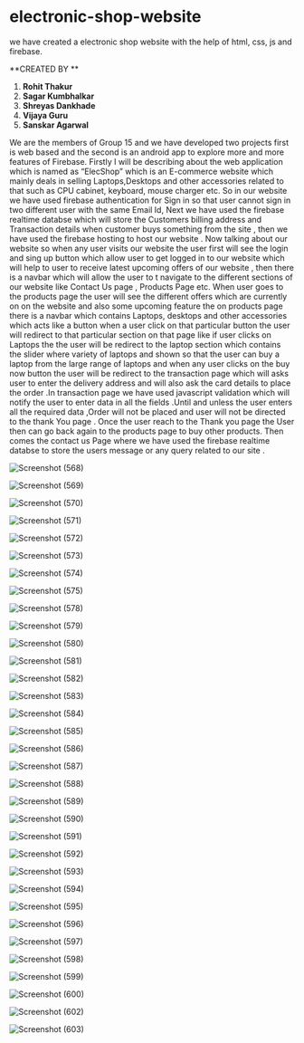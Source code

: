 # electronic-shop-website
we have created a electronic shop website with the help of html, css, js and firebase. 


**CREATED BY **
1. **Rohit Thakur**
2. **Sagar Kumbhalkar**
3. **Shreyas Dankhade**
4. **Vijaya Guru**
5. **Sanskar Agarwal**


We are the members of Group 15 and we have developed two projects first is web based and the second is an android app to explore more and more features of Firebase.
Firstly I will be describing about the web application which is named as “ElecShop” which is an E-commerce website  which mainly deals in selling Laptops,Desktops and other accessories related to that such as CPU cabinet, keyboard, mouse charger etc. 
So in our website we have used firebase authentication for Sign in so that user cannot sign in two different user with the same Email Id, Next we have used the firebase realtime databse which will store the Customers billing address and Transaction details when customer buys something from the site , then we have used the firebase hosting to host our website . 
Now talking about our website so when any user visits our website the user first will see the login and sing up button which allow user to get logged in to our website which will help to user to receive latest  upcoming offers of our website  , then there is a navbar which will allow the user to t navigate to the different sections of our website like Contact Us page , Products Page etc.
When user goes to the products page the user will see the different offers which are currently on on the website and also some upcoming feature the on products page there is a navbar which contains Laptops, desktops  and other accessories which acts like a button when a user click on that particular button the user will redirect to that particular section on that page like if user clicks on Laptops the the user will be redirect to the laptop  section which contains the slider where variety of laptops and shown so that the user can buy a laptop from the large range of laptops  and when any user clicks on the buy now button the user will be redirect to the transaction page which will asks user to enter the delivery address and will also ask the card details to place the order .In transaction page we have used javascript validation which will notify the user to enter data in all the fields .Until and unless the user enters all the required data ,Order will not be placed and user will not be directed to the thank You page .
Once the user reach to the Thank you page the User then can  go back again to the products page to buy other products.  Then comes  the contact us Page where  we have used the firebase realtime databse to store  the users message or any query related to our site .


![Screenshot (568)](https://user-images.githubusercontent.com/87347636/179416678-82ffb467-2a4e-4c69-8618-0696327671a9.png)


![Screenshot (569)](https://user-images.githubusercontent.com/87347636/179416708-c8342b35-03ad-440c-a006-d2300eb123a3.png)


![Screenshot (570)](https://user-images.githubusercontent.com/87347636/179416742-af363ac6-f074-4d45-b518-f86812710498.png)


![Screenshot (571)](https://user-images.githubusercontent.com/87347636/179416760-ab49ddee-27bb-4447-b0ad-37dc38ce3126.png)


![Screenshot (572)](https://user-images.githubusercontent.com/87347636/179416799-30a747f7-debb-48ac-9b78-be2432bb89b3.png)


![Screenshot (573)](https://user-images.githubusercontent.com/87347636/179416836-5f29e494-a3d0-408a-9217-de81c8da1652.png)


![Screenshot (574)](https://user-images.githubusercontent.com/87347636/179416899-f2080c1f-afab-4d12-be1c-2ec90e22017a.png)

![Screenshot (575)](https://user-images.githubusercontent.com/87347636/179417052-0497a0cc-0b84-4e4e-b6da-bf5c8645ecc4.png)


![Screenshot (578)](https://user-images.githubusercontent.com/87347636/179417055-70e56956-4f11-41af-b2aa-b8af2cf4a5be.png)


![Screenshot (579)](https://user-images.githubusercontent.com/87347636/179417059-f488a835-f3d8-402d-acbf-5198f473fb51.png)

![Screenshot (580)](https://user-images.githubusercontent.com/87347636/179417062-87992db5-cb6b-4982-818f-302059ac9897.png)


![Screenshot (581)](https://user-images.githubusercontent.com/87347636/179417067-9cb47a22-687e-4ad1-8a22-4d9806bee8b1.png)


![Screenshot (582)](https://user-images.githubusercontent.com/87347636/179417070-b0ea2f91-a7b9-47b1-b897-a80038faa8b6.png)

![Screenshot (583)](https://user-images.githubusercontent.com/87347636/179417072-8bedaa70-18a2-4a5b-84c6-5cbbc8d2c004.png)


![Screenshot (584)](https://user-images.githubusercontent.com/87347636/179417073-b8b33cf2-0b2d-403c-a82f-3535a78b0ce9.png)

![Screenshot (585)](https://user-images.githubusercontent.com/87347636/179417078-fadfa07f-a0ab-4b56-aded-836f93d36d99.png)


![Screenshot (586)](https://user-images.githubusercontent.com/87347636/179417082-f1b44359-68b1-4634-ae4a-44eb3f3be84e.png)


![Screenshot (587)](https://user-images.githubusercontent.com/87347636/179417091-800d8dc1-7911-46a3-873b-05043ce22b5a.png)


![Screenshot (588)](https://user-images.githubusercontent.com/87347636/179417093-5a1cacf9-58cf-4def-a5d8-796a8a22e73f.png)


![Screenshot (589)](https://user-images.githubusercontent.com/87347636/179417100-e130805d-5d6a-4b05-854c-d7535e2d83fa.png)


![Screenshot (590)](https://user-images.githubusercontent.com/87347636/179417102-19ac43c5-84b3-47c7-95c6-d5aa940c20eb.png)


![Screenshot (591)](https://user-images.githubusercontent.com/87347636/179417106-181a5102-8e52-4d00-a434-beceb68e0431.png)


![Screenshot (592)](https://user-images.githubusercontent.com/87347636/179417110-5b86449b-79d3-4cab-8282-2defd21d5ef3.png)


![Screenshot (593)](https://user-images.githubusercontent.com/87347636/179417113-ee984ced-ec25-409b-9131-f550bca12a84.png)


![Screenshot (594)](https://user-images.githubusercontent.com/87347636/179417117-606e4d21-92ad-4f5a-9f87-b2c34eca93a3.png)


![Screenshot (595)](https://user-images.githubusercontent.com/87347636/179417122-86463f50-e729-4d4d-a26f-76a697b6a36f.png)

![Screenshot (596)](https://user-images.githubusercontent.com/87347636/179417127-91b33042-6080-4c96-b6a4-d82e5278ce78.png)


![Screenshot (597)](https://user-images.githubusercontent.com/87347636/179417130-2d274eac-4292-4d11-bee3-754c2bbb8f1e.png)

![Screenshot (598)](https://user-images.githubusercontent.com/87347636/179417134-e425dddd-bc87-4b07-9f42-9be8fd719640.png)

![Screenshot (599)](https://user-images.githubusercontent.com/87347636/179417135-3d2c1a83-38b9-4332-adc4-aa09e6bab35b.png)

![Screenshot (600)](https://user-images.githubusercontent.com/87347636/179417140-8013f242-1912-461b-b16a-14a367c4a79d.png)

![Screenshot (602)](https://user-images.githubusercontent.com/87347636/179417141-29666cfe-8a55-44fc-ac08-8dc2af9edc55.png)

![Screenshot (603)](https://user-images.githubusercontent.com/87347636/179417144-89875995-5a8c-4caa-b935-932f592fc785.png)

